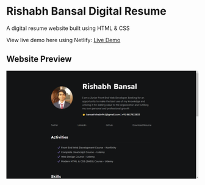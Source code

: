 # Rishabh Bansal Digital Resume

A digital resume website built using HTML & CSS

View live demo here using Netlify: [Live Demo](https://rishabhbansal11.netlify.app)

## Website Preview

<img src="assets\images\preview.png">
